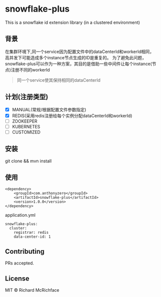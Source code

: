 # snowflake-plus

This is a snowflake id extension library (in a clustered environment)

## 背景

在集群环境下,同一个service因为配置文件中的dataCenterId和workerId相同，高并发下可能造成多个instance节点生成的ID是重复的。 为了避免此问题，snowflake-plus可以作为一种方案，其目的是借助一些中间件让每个instance(节点)注册不同的workerId

> 同一个service使其保持相同的dataCenterId

## 计划(注册类型)
- [X] MANUAL(常规/根据配置文件参数指定)
- [X] REDIS(采用redis注册给每个实例分配dataCenterId和workerId)
- [ ] ZOOKEEPER
- [ ] KUBERNETES
- [ ] CUSTOMIZED

## 安装

git clone && mvn install

## 使用

```
<dependency>
    <groupId>com.anthonyzero</groupId>
    <artifactId>snowflake-plus</artifactId>
    <version>1.0.0</version>
</dependency>
```

application.yml
```
snowflake-plus:
  cluster:
    registrar: redis
    data-center-id: 1
```

## Contributing

PRs accepted.

## License

MIT © Richard McRichface